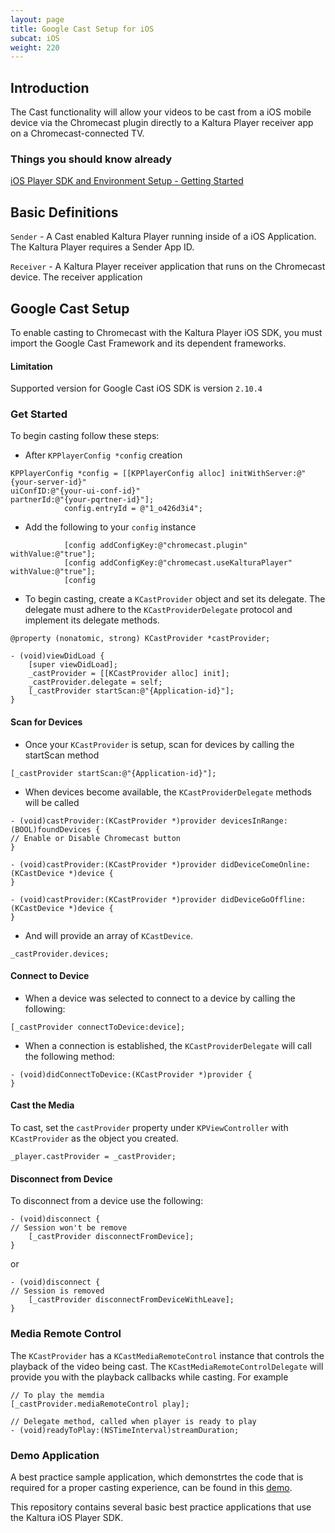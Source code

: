 ```yaml
---
layout: page
title: Google Cast Setup for iOS
subcat: iOS
weight: 220
---
```


## Introduction  

The Cast functionality will allow your videos to be cast from a iOS mobile device via the Chromecast plugin directly to a Kaltura Player receiver app on a Chromecast-connected TV.

### Things you should know already  

[iOS Player SDK and Environment Setup - Getting Started](https://vpaas.kaltura.com/documentation/05_Mobile-Video-Player-SDKs/iOS-Getting-Started.html)

## Basic Definitions

`Sender` - A Cast enabled Kaltura Player running inside of a iOS Application. The Kaltura Player requires a Sender App ID.

`Receiver` - A Kaltura Player receiver application that runs on the Chromecast device. The receiver application 

## Google Cast Setup  

To enable casting to Chromecast with the Kaltura Player iOS SDK, you must import the Google Cast Framework and its dependent frameworks.

#### Limitation  

Supported version for Google Cast iOS SDK is version `2.10.4`

### Get Started  

To begin casting follow these steps:

* After `KPPlayerConfig *config` creation 

```
KPPlayerConfig *config = [[KPPlayerConfig alloc] initWithServer:@"{your-server-id}"                                                           uiConfID:@"{your-ui-conf-id}"                                                                  partnerId:@"{your-pqrtner-id}"];
            config.entryId = @"1_o426d3i4";
```

* Add the following to your `config` instance

```
            [config addConfigKey:@"chromecast.plugin" withValue:@"true"];
            [config addConfigKey:@"chromecast.useKalturaPlayer" withValue:@"true"];
            [config             
```

* To begin casting, create a `KCastProvider` object and set its delegate. The delegate must adhere to the `KCastProviderDelegate` protocol and implement its delegate methods.

```
@property (nonatomic, strong) KCastProvider *castProvider;
```

```
- (void)viewDidLoad {
    [super viewDidLoad];
    _castProvider = [[KCastProvider alloc] init];
    _castProvider.delegate = self;
    [_castProvider startScan:@"{Application-id}"];
}
```

#### Scan for Devices

* Once your `KCastProvider` is setup, scan for devices by calling the startScan method

```
[_castProvider startScan:@"{Application-id}"];
```

* When devices become available, the `KCastProviderDelegate` methods will be called

```
- (void)castProvider:(KCastProvider *)provider devicesInRange:(BOOL)foundDevices {
// Enable or Disable Chromecast button 
}

- (void)castProvider:(KCastProvider *)provider didDeviceComeOnline:(KCastDevice *)device {   
}

- (void)castProvider:(KCastProvider *)provider didDeviceGoOffline:(KCastDevice *)device {
}
```

* And will provide an array of `KCastDevice`. 

```
_castProvider.devices;
```

#### Connect to Device

* When a device was selected to connect to a device by calling the following:

```
[_castProvider connectToDevice:device];
```

* When a connection is established, the `KCastProviderDelegate` will call the following method: 

```
- (void)didConnectToDevice:(KCastProvider *)provider {
}
```

#### Cast the Media

To cast, set the `castProvider` property under `KPViewController` with `KCastProvider` as the object you created.

```
_player.castProvider = _castProvider;
```

#### Disconnect from Device

To disconnect from a device use the following:

```
- (void)disconnect {
// Session won't be remove
    [_castProvider disconnectFromDevice];
}
```

or

```
- (void)disconnect {
// Session is removed
    [_castProvider disconnectFromDeviceWithLeave];
}
```


### Media Remote Control
The `KCastProvider` has a `KCastMediaRemoteControl` instance that controls the playback of the video being cast. The `KCastMediaRemoteControlDelegate` will provide you with the playback callbacks while casting.
For example

```
// To play the memdia
[_castProvider.mediaRemoteControl play];

// Delegate method, called when player is ready to play
- (void)readyToPlay:(NSTimeInterval)streamDuration;
```

### Demo Application

A best practice sample application, which demonstrtes the code that is required for a proper casting experience, can be found in this [demo](https://github.com/kaltura/player-sdk-demo-ios/tree/master/ovp/CCDemo). 

This repository contains several basic best practice applications that use the Kaltura iOS Player SDK.
